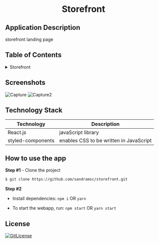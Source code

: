 <!-- PROJECT TITLE -->
  <h1 align="center">Storefront</h1>

## Application Description

storefront landing page

## Table of Contents

<details>
<summary>Storefront</summary>

- [Application Description](#application-description)
- [Table of Contents](#table-of-contents)
- [Screenshots](#screenshots)
- [Technology Stack](#technology-stack)
- [How to use the app](#how-to-use-the-app)
- [License](#license)

</details>

## Screenshots
![Capture](https://user-images.githubusercontent.com/19821445/167232065-db9b48a8-4896-48b2-bf19-c20072d41195.JPG)
![Capture2](https://user-images.githubusercontent.com/19821445/167232075-237b4408-86c6-4c62-a348-95cb06522d26.JPG)

## Technology Stack

| Technology | Description |
| ---------- | ----------- |
| React.js | javaScript library|
| styled-components |  enables CSS to be written in JavaScript|

## How to use the app

**Step #1** - Clone the project

```bash
$ git clone https://github.com/sandramsc/storefront.git
```

**Step #2**

- Install dependencies: `npm i` OR `yarn`

- To start the webapp, run: `npm start` OR `yarn start`

## License

[![GitLicense](https://img.shields.io/badge/License-Apache-lime.svg)](https://github.com/sandramsc/storefront/blob/main/LICENSE)
